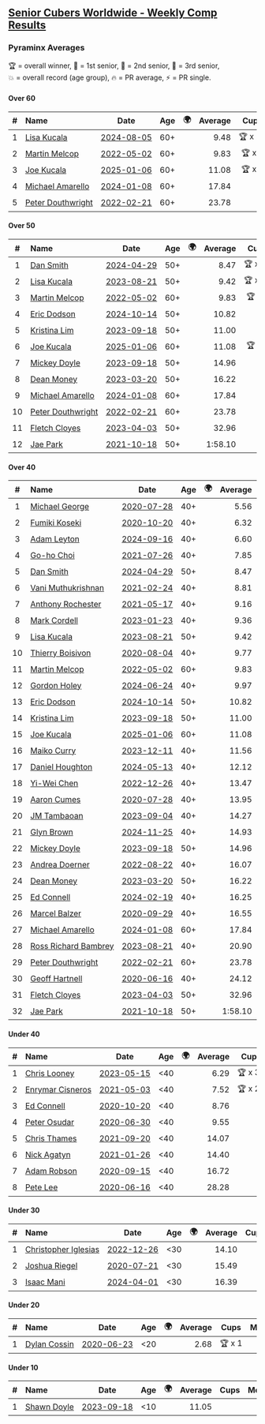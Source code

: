 <style>table {white-space: nowrap;}</style>
<link rel="stylesheet" type="text/css" href="/scw-comp/css/flags.css" />

## [Senior Cubers Worldwide - Weekly Comp Results](/scw-comp/results/)
### Pyraminx Averages

<span style="white-space: nowrap;">🏆 = overall winner</span>, <span style="white-space: nowrap;">🥇 = 1st senior</span>, <span style="white-space: nowrap;">🥈 = 2nd senior</span>, <span style="white-space: nowrap;">🥉 = 3rd senior</span>, <span style="white-space: nowrap;">💥 = overall record (age group)</span>, <span style="white-space: nowrap;">🔥 = PR average</span>, <span style="white-space: nowrap;">⚡ = PR single</span>.

#### Over 60

| # | Name | Date | Age | 🌍 | Average | Cups | Medals | Achievements | Video |
| :--: | :-- | :--: | :--: | :--: | --: | :--: | :-- | :-- | :-- |
| 1 | [Lisa Kucala](../../persons/lisa_kucala/pyram.md) | [2024-08-05](../../results/2024-08-05/pyram.md) | 60+ | <i class="flag flag-US" /> | 9.48 | 🏆 x 21 | 🥇 x 27, 🥈 x 34, 🥉 x 28 | 💥 x 1, 🔥 x 12, ⚡ x 11 | [Desktop](https://www.facebook.com/events/2580397835477735/permalink/2591506737700178) / [Mobile](https://m.facebook.com/events/2580397835477735?view=permalink&id=2591506737700178) |
| 2 | [Martin Melcop](../../persons/martin_melcop/pyram.md) | [2022-05-02](../../results/2022-05-02/pyram.md) | 60+ | <i class="flag flag-BR" /> | 9.83 | 🏆 x 2 | 🥇 x 5, 🥈 x 2 | 💥 x 6, 🔥 x 6, ⚡ x 5 | [Desktop](https://www.facebook.com/100000468058820/videos/684739582749304) / [Mobile](https://m.facebook.com/100000468058820/videos/684739582749304) |
| 3 | [Joe Kucala](../../persons/joe_kucala/pyram.md) | [2025-01-06](../../results/2025-01-06/pyram.md) | 60+ | <i class="flag flag-US" /> | 11.08 | 🏆 x 3 | 🥇 x 3, 🥈 x 7, 🥉 x 12 | 💥 x 1, 🔥 x 15, ⚡ x 8 | [Desktop](https://www.facebook.com/events/627142583067327/permalink/632555479192704) / [Mobile](https://m.facebook.com/events/627142583067327?view=permalink&id=632555479192704) |
| 4 | [Michael Amarello](../../persons/michael_amarello/pyram.md) | [2024-01-08](../../results/2024-01-08/pyram.md) | 60+ | <i class="flag flag-US" /> | 17.84 |  | 🥈 x 1, 🥉 x 5 | 🔥 x 12, ⚡ x 8 | [Desktop](https://www.facebook.com/events/400079779140864/permalink/401273759021466) / [Mobile](https://m.facebook.com/events/400079779140864?view=permalink&id=401273759021466) |
| 5 | [Peter Douthwright](../../persons/peter_douthwright/pyram.md) | [2022-02-21](../../results/2022-02-21/pyram.md) | 60+ | <i class="flag flag-CA" /> | 23.78 |  |  | 🔥 x 1, ⚡ x 1 | [Desktop](https://www.facebook.com/622712395/videos/pcb.2888932434585988/324735493034153) / [Mobile](https://m.facebook.com/622712395/videos/pcb.2888932434585988/324735493034153) |

#### Over 50

| # | Name | Date | Age | 🌍 | Average | Cups | Medals | Achievements | Video |
| :--: | :-- | :--: | :--: | :--: | --: | :--: | :-- | :-- | :-- |
| 1 | [Dan Smith](../../persons/dan_smith/pyram.md) | [2024-04-29](../../results/2024-04-29/pyram.md) | 50+ | <i class="flag flag-US" /> | 8.47 | 🏆 x 23 | 🥇 x 57, 🥈 x 64, 🥉 x 11 | 💥 x 8, 🔥 x 6, ⚡ x 3 | [Desktop](https://www.facebook.com/events/1658891934647799/permalink/1666229697247356) / [Mobile](https://m.facebook.com/events/1658891934647799?view=permalink&id=1666229697247356) |
| 2 | [Lisa Kucala](../../persons/lisa_kucala/pyram.md) | [2023-08-21](../../results/2023-08-21/pyram.md) | 50+ | <i class="flag flag-US" /> | 9.42 | 🏆 x 21 | 🥇 x 27, 🥈 x 34, 🥉 x 28 | 💥 x 1, 🔥 x 12, ⚡ x 11 | [Desktop](https://www.facebook.com/events/1221531751824966/permalink/1227179551260186) / [Mobile](https://m.facebook.com/events/1221531751824966?view=permalink&id=1227179551260186) |
| 3 | [Martin Melcop](../../persons/martin_melcop/pyram.md) | [2022-05-02](../../results/2022-05-02/pyram.md) | 60+ | <i class="flag flag-BR" /> | 9.83 | 🏆 x 2 | 🥇 x 5, 🥈 x 2 | 💥 x 6, 🔥 x 6, ⚡ x 5 | [Desktop](https://www.facebook.com/100000468058820/videos/684739582749304) / [Mobile](https://m.facebook.com/100000468058820/videos/684739582749304) |
| 4 | [Eric Dodson](../../persons/eric_dodson/pyram.md) | [2024-10-14](../../results/2024-10-14/pyram.md) | 50+ | <i class="flag flag-US" /> | 10.82 |  | 🥇 x 1, 🥈 x 4, 🥉 x 6 | 🔥 x 11, ⚡ x 8 | [Desktop](https://www.facebook.com/events/574257274950611/permalink/584389900604015) / [Mobile](https://m.facebook.com/events/574257274950611?view=permalink&id=584389900604015) |
| 5 | [Kristina Lim](../../persons/kristina_lim/pyram.md) | [2023-09-18](../../results/2023-09-18/pyram.md) | 50+ | <i class="flag flag-US" /> | 11.00 |  | 🥈 x 2, 🥉 x 12 | 🔥 x 1, ⚡ x 5 | [Desktop](https://www.facebook.com/1045330593/videos/1296535614339837) / [Mobile](https://m.facebook.com/1045330593/videos/1296535614339837) |
| 6 | [Joe Kucala](../../persons/joe_kucala/pyram.md) | [2025-01-06](../../results/2025-01-06/pyram.md) | 60+ | <i class="flag flag-US" /> | 11.08 | 🏆 x 3 | 🥇 x 3, 🥈 x 7, 🥉 x 12 | 💥 x 1, 🔥 x 15, ⚡ x 8 | [Desktop](https://www.facebook.com/events/627142583067327/permalink/632555479192704) / [Mobile](https://m.facebook.com/events/627142583067327?view=permalink&id=632555479192704) |
| 7 | [Mickey Doyle](../../persons/mickey_doyle/pyram.md) | [2023-09-18](../../results/2023-09-18/pyram.md) | 50+ | <i class="flag flag-US" /> | 14.96 |  | 🥉 x 4 | 🔥 x 8, ⚡ x 7 | [Desktop](https://www.facebook.com/events/1513433686174189/permalink/1520999485417609) / [Mobile](https://m.facebook.com/events/1513433686174189?view=permalink&id=1520999485417609) |
| 8 | [Dean Money](../../persons/dean_money/pyram.md) | [2023-03-20](../../results/2023-03-20/pyram.md) | 50+ | <i class="flag flag-US" /> | 16.22 |  |  | 🔥 x 1, ⚡ x 1 | [Desktop](https://www.facebook.com/events/171663595723883/permalink/179472058276370) / [Mobile](https://m.facebook.com/events/171663595723883?view=permalink&id=179472058276370) |
| 9 | [Michael Amarello](../../persons/michael_amarello/pyram.md) | [2024-01-08](../../results/2024-01-08/pyram.md) | 60+ | <i class="flag flag-US" /> | 17.84 |  | 🥈 x 1, 🥉 x 5 | 🔥 x 12, ⚡ x 8 | [Desktop](https://www.facebook.com/events/400079779140864/permalink/401273759021466) / [Mobile](https://m.facebook.com/events/400079779140864?view=permalink&id=401273759021466) |
| 10 | [Peter Douthwright](../../persons/peter_douthwright/pyram.md) | [2022-02-21](../../results/2022-02-21/pyram.md) | 60+ | <i class="flag flag-CA" /> | 23.78 |  |  | 🔥 x 1, ⚡ x 1 | [Desktop](https://www.facebook.com/622712395/videos/pcb.2888932434585988/324735493034153) / [Mobile](https://m.facebook.com/622712395/videos/pcb.2888932434585988/324735493034153) |
| 11 | [Fletch Cloyes](../../persons/fletch_cloyes/pyram.md) | [2023-04-03](../../results/2023-04-03/pyram.md) | 50+ | <i class="flag flag-US" /> | 32.96 |  |  | 🔥 x 1, ⚡ x 1 | [Desktop](https://www.facebook.com/events/610841793891609/permalink/614275926881529) / [Mobile](https://m.facebook.com/events/610841793891609?view=permalink&id=614275926881529) |
| 12 | [Jae Park](../../persons/jae_park/pyram.md) | [2021-10-18](../../results/2021-10-18/pyram.md) | 50+ | <i class="flag flag-US" /> | 1:58.10 |  | 🥉 x 1 | 🔥 x 1, ⚡ x 1 | [Desktop](https://www.facebook.com/events/625257752191369/permalink/632660644784413) / [Mobile](https://m.facebook.com/events/625257752191369?view=permalink&id=632660644784413) |

#### Over 40

| # | Name | Date | Age | 🌍 | Average | Cups | Medals | Achievements | Video |
| :--: | :-- | :--: | :--: | :--: | --: | :--: | :-- | :-- | :-- |
| 1 | [Michael George](../../persons/michael_george/pyram.md) | [2020-07-28](../../results/2020-07-28/pyram.md) | 40+ | <i class="flag flag-GB" /> | 5.56 | 🏆 x 9 | 🥇 x 10 | 💥 x 3, 🔥 x 3, ⚡ x 2 | [Desktop](https://www.facebook.com/michael.george.545/videos/10214080089276595) / [Mobile](https://m.facebook.com/michael.george.545/videos/10214080089276595) |
| 2 | [Fumiki Koseki](../../persons/fumiki_koseki/pyram.md) | [2020-10-20](../../results/2020-10-20/pyram.md) | 40+ | <i class="flag flag-JP" /> | 6.32 | 🏆 x 24 | 🥇 x 24 | 💥 x 2, 🔥 x 5, ⚡ x 5 | [Desktop](https://www.facebook.com/events/3475733505840328/permalink/3494835703930108) / [Mobile](https://m.facebook.com/events/3475733505840328?view=permalink&id=3494835703930108) |
| 3 | [Adam Leyton](../../persons/adam_leyton/pyram.md) | [2024-09-16](../../results/2024-09-16/pyram.md) | 40+ | <i class="flag flag-GB" /> | 6.60 | 🏆 x 6 | 🥇 x 6 | 🔥 x 3, ⚡ x 3 | [Desktop](https://www.facebook.com/events/876328274072061/permalink/881405886897633) / [Mobile](https://m.facebook.com/events/876328274072061?view=permalink&id=881405886897633) |
| 4 | [Go-ho Choi](../../persons/go_ho_choi/pyram.md) | [2021-07-26](../../results/2021-07-26/pyram.md) | 40+ | <i class="flag flag-KR" /> | 7.85 | 🏆 x 1 | 🥇 x 1 | 🔥 x 1, ⚡ x 1 | [Desktop](https://www.facebook.com/events/5895704557137692/permalink/5963588683682612) / [Mobile](https://m.facebook.com/events/5895704557137692?view=permalink&id=5963588683682612) |
| 5 | [Dan Smith](../../persons/dan_smith/pyram.md) | [2024-04-29](../../results/2024-04-29/pyram.md) | 50+ | <i class="flag flag-US" /> | 8.47 | 🏆 x 23 | 🥇 x 57, 🥈 x 64, 🥉 x 11 | 💥 x 8, 🔥 x 6, ⚡ x 3 | [Desktop](https://www.facebook.com/events/1658891934647799/permalink/1666229697247356) / [Mobile](https://m.facebook.com/events/1658891934647799?view=permalink&id=1666229697247356) |
| 6 | [Vani Muthukrishnan](../../persons/vani_muthukrishnan/pyram.md) | [2021-02-24](../../results/2021-02-24/pyram.md) | 40+ | <i class="flag flag-IN" /> | 8.81 | 🏆 x 1 | 🥇 x 2, 🥈 x 1 | 🔥 x 2, ⚡ x 2 | [Desktop](https://www.facebook.com/events/699856724029067/permalink/704807410200665) / [Mobile](https://m.facebook.com/events/699856724029067?view=permalink&id=704807410200665) |
| 7 | [Anthony Rochester](../../persons/anthony_rochester/pyram.md) | [2021-05-17](../../results/2021-05-17/pyram.md) | 40+ | <i class="flag flag-AU" /> | 9.16 | 🏆 x 2 | 🥇 x 4, 🥈 x 4, 🥉 x 1 | 🔥 x 5, ⚡ x 6 | [Desktop](https://www.facebook.com/events/200054195285035/permalink/201412115149243) / [Mobile](https://m.facebook.com/events/200054195285035?view=permalink&id=201412115149243) |
| 8 | [Mark Cordell](../../persons/mark_cordell/pyram.md) | [2023-01-23](../../results/2023-01-23/pyram.md) | 40+ | <i class="flag flag-US" /> | 9.36 |  | 🥇 x 3, 🥈 x 10, 🥉 x 7 | 🔥 x 7, ⚡ x 9 | [Desktop](https://www.facebook.com/events/1297068784473295/permalink/1306437626869744) / [Mobile](https://m.facebook.com/events/1297068784473295?view=permalink&id=1306437626869744) |
| 9 | [Lisa Kucala](../../persons/lisa_kucala/pyram.md) | [2023-08-21](../../results/2023-08-21/pyram.md) | 50+ | <i class="flag flag-US" /> | 9.42 | 🏆 x 21 | 🥇 x 27, 🥈 x 34, 🥉 x 28 | 💥 x 1, 🔥 x 12, ⚡ x 11 | [Desktop](https://www.facebook.com/events/1221531751824966/permalink/1227179551260186) / [Mobile](https://m.facebook.com/events/1221531751824966?view=permalink&id=1227179551260186) |
| 10 | [Thierry Boisivon](../../persons/thierry_boisivon/pyram.md) | [2020-08-04](../../results/2020-08-04/pyram.md) | 40+ | <i class="flag flag-FR" /> | 9.77 |  | 🥈 x 1 | 🔥 x 1, ⚡ x 1 | [Desktop](https://www.facebook.com/events/1546469592197852/permalink/1547561085422036) / [Mobile](https://m.facebook.com/events/1546469592197852?view=permalink&id=1547561085422036) |
| 11 | [Martin Melcop](../../persons/martin_melcop/pyram.md) | [2022-05-02](../../results/2022-05-02/pyram.md) | 60+ | <i class="flag flag-BR" /> | 9.83 | 🏆 x 2 | 🥇 x 5, 🥈 x 2 | 💥 x 6, 🔥 x 6, ⚡ x 5 | [Desktop](https://www.facebook.com/100000468058820/videos/684739582749304) / [Mobile](https://m.facebook.com/100000468058820/videos/684739582749304) |
| 12 | [Gordon Holey](../../persons/gordon_holey/pyram.md) | [2024-06-24](../../results/2024-06-24/pyram.md) | 40+ | <i class="flag flag-US" /> | 9.97 | 🏆 x 1 | 🥇 x 1, 🥈 x 2, 🥉 x 6 | 🔥 x 3, ⚡ x 4 | [Desktop](https://www.facebook.com/766997877/videos/1193525458559507) / [Mobile](https://m.facebook.com/766997877/videos/1193525458559507) |
| 13 | [Eric Dodson](../../persons/eric_dodson/pyram.md) | [2024-10-14](../../results/2024-10-14/pyram.md) | 50+ | <i class="flag flag-US" /> | 10.82 |  | 🥇 x 1, 🥈 x 4, 🥉 x 6 | 🔥 x 11, ⚡ x 8 | [Desktop](https://www.facebook.com/events/574257274950611/permalink/584389900604015) / [Mobile](https://m.facebook.com/events/574257274950611?view=permalink&id=584389900604015) |
| 14 | [Kristina Lim](../../persons/kristina_lim/pyram.md) | [2023-09-18](../../results/2023-09-18/pyram.md) | 50+ | <i class="flag flag-US" /> | 11.00 |  | 🥈 x 2, 🥉 x 12 | 🔥 x 1, ⚡ x 5 | [Desktop](https://www.facebook.com/1045330593/videos/1296535614339837) / [Mobile](https://m.facebook.com/1045330593/videos/1296535614339837) |
| 15 | [Joe Kucala](../../persons/joe_kucala/pyram.md) | [2025-01-06](../../results/2025-01-06/pyram.md) | 60+ | <i class="flag flag-US" /> | 11.08 | 🏆 x 3 | 🥇 x 3, 🥈 x 7, 🥉 x 12 | 💥 x 1, 🔥 x 15, ⚡ x 8 | [Desktop](https://www.facebook.com/events/627142583067327/permalink/632555479192704) / [Mobile](https://m.facebook.com/events/627142583067327?view=permalink&id=632555479192704) |
| 16 | [Maiko Curry](../../persons/maiko_curry/pyram.md) | [2023-12-11](../../results/2023-12-11/pyram.md) | 40+ | <i class="flag flag-JP" /> | 11.56 |  | 🥉 x 2 | 🔥 x 2, ⚡ x 2 | [Desktop](https://www.facebook.com/events/256225627472117/permalink/256752680752745) / [Mobile](https://m.facebook.com/events/256225627472117?view=permalink&id=256752680752745) |
| 17 | [Daniel Houghton](../../persons/daniel_houghton/pyram.md) | [2024-05-13](../../results/2024-05-13/pyram.md) | 40+ | <i class="flag flag-CH" /> | 12.12 |  | 🥈 x 2, 🥉 x 3 | 🔥 x 5, ⚡ x 6 | [Desktop](https://www.facebook.com/events/964772741968025/permalink/971313727980593) / [Mobile](https://m.facebook.com/events/964772741968025?view=permalink&id=971313727980593) |
| 18 | [Yi-Wei Chen](../../persons/yi_wei_chen/pyram.md) | [2022-12-26](../../results/2022-12-26/pyram.md) | 40+ | <i class="flag flag-TW" /> | 13.47 |  | 🥈 x 3, 🥉 x 2 | 🔥 x 3, ⚡ x 4 | [Desktop](https://www.facebook.com/events/1093949927944727/permalink/1099537200719333) / [Mobile](https://m.facebook.com/events/1093949927944727?view=permalink&id=1099537200719333) |
| 19 | [Aaron Cumes](../../persons/aaron_cumes/pyram.md) | [2020-07-28](../../results/2020-07-28/pyram.md) | 40+ | <i class="flag flag-GB" /> | 13.95 |  | 🥈 x 1, 🥉 x 5 | 🔥 x 2, ⚡ x 4 | [Desktop](https://www.facebook.com/events/610415706564720/permalink/610971593175798) / [Mobile](https://m.facebook.com/events/610415706564720?view=permalink&id=610971593175798) |
| 20 | [JM Tambaoan](../../persons/jm_tambaoan/pyram.md) | [2023-09-04](../../results/2023-09-04/pyram.md) | 40+ | <i class="flag flag-PH" /> | 14.27 |  | 🥉 x 9 | 🔥 x 3, ⚡ x 4 | [Desktop](https://www.facebook.com/events/2641073766048109/permalink/2650690015086484) / [Mobile](https://m.facebook.com/events/2641073766048109?view=permalink&id=2650690015086484) |
| 21 | [Glyn Brown](../../persons/glyn_brown/pyram.md) | [2024-11-25](../../results/2024-11-25/pyram.md) | 40+ | <i class="flag flag-GB" /> | 14.93 |  | 🥉 x 2 | 🔥 x 2, ⚡ x 2 | [Desktop](https://www.facebook.com/events/1941789882998379/permalink/1950896928754341) / [Mobile](https://m.facebook.com/events/1941789882998379?view=permalink&id=1950896928754341) |
| 22 | [Mickey Doyle](../../persons/mickey_doyle/pyram.md) | [2023-09-18](../../results/2023-09-18/pyram.md) | 50+ | <i class="flag flag-US" /> | 14.96 |  | 🥉 x 4 | 🔥 x 8, ⚡ x 7 | [Desktop](https://www.facebook.com/events/1513433686174189/permalink/1520999485417609) / [Mobile](https://m.facebook.com/events/1513433686174189?view=permalink&id=1520999485417609) |
| 23 | [Andrea Doerner](../../persons/andrea_doerner/pyram.md) | [2022-08-22](../../results/2022-08-22/pyram.md) | 40+ | <i class="flag flag-DE" /> | 16.07 |  | 🥉 x 1 | 🔥 x 2, ⚡ x 3 | [Desktop](https://www.facebook.com/events/476554570981315/permalink/482462417057197) / [Mobile](https://m.facebook.com/events/476554570981315?view=permalink&id=482462417057197) |
| 24 | [Dean Money](../../persons/dean_money/pyram.md) | [2023-03-20](../../results/2023-03-20/pyram.md) | 50+ | <i class="flag flag-US" /> | 16.22 |  |  | 🔥 x 1, ⚡ x 1 | [Desktop](https://www.facebook.com/events/171663595723883/permalink/179472058276370) / [Mobile](https://m.facebook.com/events/171663595723883?view=permalink&id=179472058276370) |
| 25 | [Ed Connell](../../persons/ed_connell/pyram.md) | [2024-02-19](../../results/2024-02-19/pyram.md) | 40+ | <i class="flag flag-IE" /> | 16.25 |  |  | 🔥 x 8, ⚡ x 9 | [Desktop](https://www.facebook.com/events/754314473328390/permalink/758512352908602) / [Mobile](https://m.facebook.com/events/754314473328390?view=permalink&id=758512352908602) |
| 26 | [Marcel Balzer](../../persons/marcel_balzer/pyram.md) | [2020-09-29](../../results/2020-09-29/pyram.md) | 40+ | <i class="flag flag-DE" /> | 16.55 |  | 🥉 x 3 | 🔥 x 4, ⚡ x 3 | [Desktop](https://www.facebook.com/marcel.balzer.9216/videos/10160463717057516) / [Mobile](https://m.facebook.com/marcel.balzer.9216/videos/10160463717057516) |
| 27 | [Michael Amarello](../../persons/michael_amarello/pyram.md) | [2024-01-08](../../results/2024-01-08/pyram.md) | 60+ | <i class="flag flag-US" /> | 17.84 |  | 🥈 x 1, 🥉 x 5 | 🔥 x 12, ⚡ x 8 | [Desktop](https://www.facebook.com/events/400079779140864/permalink/401273759021466) / [Mobile](https://m.facebook.com/events/400079779140864?view=permalink&id=401273759021466) |
| 28 | [Ross Richard Bambrey](../../persons/ross_richard_bambrey/pyram.md) | [2023-08-21](../../results/2023-08-21/pyram.md) | 40+ | <i class="flag flag-GB" /> | 20.90 |  |  | 🔥 x 2, ⚡ x 2 | [Desktop](https://www.facebook.com/536706331/videos/1427325648116340) / [Mobile](https://m.facebook.com/536706331/videos/1427325648116340) |
| 29 | [Peter Douthwright](../../persons/peter_douthwright/pyram.md) | [2022-02-21](../../results/2022-02-21/pyram.md) | 60+ | <i class="flag flag-CA" /> | 23.78 |  |  | 🔥 x 1, ⚡ x 1 | [Desktop](https://www.facebook.com/622712395/videos/pcb.2888932434585988/324735493034153) / [Mobile](https://m.facebook.com/622712395/videos/pcb.2888932434585988/324735493034153) |
| 30 | [Geoff Hartnell](../../persons/geoff_hartnell/pyram.md) | [2020-06-16](../../results/2020-06-16/pyram.md) | 40+ | <i class="flag flag-GB" /> | 24.12 |  |  | 🔥 x 1, ⚡ x 1 | [Desktop](https://www.facebook.com/events/296087658445428/permalink/296203821767145) / [Mobile](https://m.facebook.com/events/296087658445428?view=permalink&id=296203821767145) |
| 31 | [Fletch Cloyes](../../persons/fletch_cloyes/pyram.md) | [2023-04-03](../../results/2023-04-03/pyram.md) | 50+ | <i class="flag flag-US" /> | 32.96 |  |  | 🔥 x 1, ⚡ x 1 | [Desktop](https://www.facebook.com/events/610841793891609/permalink/614275926881529) / [Mobile](https://m.facebook.com/events/610841793891609?view=permalink&id=614275926881529) |
| 32 | [Jae Park](../../persons/jae_park/pyram.md) | [2021-10-18](../../results/2021-10-18/pyram.md) | 50+ | <i class="flag flag-US" /> | 1:58.10 |  | 🥉 x 1 | 🔥 x 1, ⚡ x 1 | [Desktop](https://www.facebook.com/events/625257752191369/permalink/632660644784413) / [Mobile](https://m.facebook.com/events/625257752191369?view=permalink&id=632660644784413) |

#### Under 40

| # | Name | Date | Age | 🌍 | Average | Cups | Medals | Achievements | Video |
| :--: | :-- | :--: | :--: | :--: | --: | :--: | :-- | :-- | :-- |
| 1 | [Chris Looney](../../persons/chris_looney/pyram.md) | [2023-05-15](../../results/2023-05-15/pyram.md) | <40 | <i class="flag flag-US" /> | 6.29 | 🏆 x 30 |  | 💥 x 1, 🔥 x 7, ⚡ x 4 | [Desktop](https://www.facebook.com/chris.looney/videos/1291466561806770) / [Mobile](https://m.facebook.com/chris.looney/videos/1291466561806770) |
| 2 | [Enrymar Cisneros](../../persons/enrymar_cisneros/pyram.md) | [2021-05-03](../../results/2021-05-03/pyram.md) | <40 | <i class="flag flag-VE" /> | 7.52 | 🏆 x 20 |  | 🔥 x 2, ⚡ x 1 | [Desktop](https://www.facebook.com/events/1091923434665777/permalink/1099957570529030) / [Mobile](https://m.facebook.com/events/1091923434665777?view=permalink&id=1099957570529030) |
| 3 | [Ed Connell](../../persons/ed_connell/pyram.md) | [2020-10-20](../../results/2020-10-20/pyram.md) | <40 | <i class="flag flag-IE" /> | 8.76 |  |  | 🔥 x 8, ⚡ x 9 | [Desktop](https://www.facebook.com/events/3475733505840328/permalink/3489320564481622) / [Mobile](https://m.facebook.com/events/3475733505840328?view=permalink&id=3489320564481622) |
| 4 | [Peter Osudar](../../persons/peter_osudar/pyram.md) | [2020-06-30](../../results/2020-06-30/pyram.md) | <40 | <i class="flag flag-CA" /> | 9.55 |  |  | 🔥 x 1, ⚡ x 1 | [Desktop](https://www.facebook.com/events/1716512181834525/permalink/1716699911815752) / [Mobile](https://m.facebook.com/events/1716512181834525?view=permalink&id=1716699911815752) |
| 5 | [Chris Thames](../../persons/chris_thames/pyram.md) | [2021-09-20](../../results/2021-09-20/pyram.md) | <40 | <i class="flag flag-US" /> | 14.07 |  |  | 🔥 x 6, ⚡ x 7 | [Desktop](https://www.facebook.com/events/374286267681717/permalink/378257063951304) / [Mobile](https://m.facebook.com/events/374286267681717?view=permalink&id=378257063951304) |
| 6 | [Nick Agatyn](../../persons/nick_agatyn/pyram.md) | [2021-01-26](../../results/2021-01-26/pyram.md) | <40 | <i class="flag flag-AU" /> | 14.40 |  |  | 🔥 x 3, ⚡ x 3 | [Desktop](https://www.facebook.com/757743227/videos/10160923497553228) / [Mobile](https://m.facebook.com/757743227/videos/10160923497553228) |
| 7 | [Adam Robson](../../persons/adam_robson/pyram.md) | [2020-09-15](../../results/2020-09-15/pyram.md) | <40 | <i class="flag flag-GB" /> | 16.72 |  |  | 🔥 x 2, ⚡ x 3 | [Desktop](https://www.facebook.com/100005428097972/videos/1470007843190138) / [Mobile](https://m.facebook.com/100005428097972/videos/1470007843190138) |
| 8 | [Pete Lee](../../persons/pete_lee/pyram.md) | [2020-06-16](../../results/2020-06-16/pyram.md) | <40 | <i class="flag flag-GB" /> | 28.28 |  |  | 🔥 x 1, ⚡ x 2 | [Desktop](https://www.facebook.com/events/296087658445428/permalink/299520834768777) / [Mobile](https://m.facebook.com/events/296087658445428?view=permalink&id=299520834768777) |

#### Under 30

| # | Name | Date | Age | 🌍 | Average | Cups | Medals | Achievements | Video |
| :--: | :-- | :--: | :--: | :--: | --: | :--: | :-- | :-- | :-- |
| 1 | [Christopher Iglesias](../../persons/christopher_iglesias/pyram.md) | [2022-12-26](../../results/2022-12-26/pyram.md) | <30 | <i class="flag flag-US" /> | 14.10 |  |  | 🔥 x 2, ⚡ x 2 | [Desktop](https://www.facebook.com/events/1093949927944727/permalink/1098189460854107) / [Mobile](https://m.facebook.com/events/1093949927944727?view=permalink&id=1098189460854107) |
| 2 | [Joshua Riegel](../../persons/joshua_riegel/pyram.md) | [2020-07-21](../../results/2020-07-21/pyram.md) | <30 | <i class="flag flag-US" /> | 15.49 |  |  | 🔥 x 4, ⚡ x 2 | [Desktop](https://www.facebook.com/events/560843031255896/permalink/564304057576460) / [Mobile](https://m.facebook.com/events/560843031255896?view=permalink&id=564304057576460) |
| 3 | [Isaac Mani](../../persons/isaac_mani/pyram.md) | [2024-04-01](../../results/2024-04-01/pyram.md) | <30 | <i class="flag flag-MX" /> | 16.39 |  |  | 🔥 x 1, ⚡ x 1 | [Desktop](https://www.facebook.com/events/405769728858313/permalink/410121605089792) / [Mobile](https://m.facebook.com/events/405769728858313?view=permalink&id=410121605089792) |

#### Under 20

| # | Name | Date | Age | 🌍 | Average | Cups | Medals | Achievements | Video |
| :--: | :-- | :--: | :--: | :--: | --: | :--: | :-- | :-- | :-- |
| 1 | [Dylan Cossin](../../persons/dylan_cossin/pyram.md) | [2020-06-23](../../results/2020-06-23/pyram.md) | <20 | <i class="flag flag-US" /> | 2.68 | 🏆 x 1 |  | 💥 x 1, 🔥 x 1, ⚡ x 1 | [Desktop](https://www.facebook.com/dylan.andrew1/videos/3097979393620158) / [Mobile](https://m.facebook.com/dylan.andrew1/videos/3097979393620158) |

#### Under 10

| # | Name | Date | Age | 🌍 | Average | Cups | Medals | Achievements | Video |
| :--: | :-- | :--: | :--: | :--: | --: | :--: | :-- | :-- | :-- |
| 1 | [Shawn Doyle](../../persons/shawn_doyle/pyram.md) | [2023-09-18](../../results/2023-09-18/pyram.md) | <10 | <i class="flag flag-US" /> | 11.05 |  |  | 💥 x 2, 🔥 x 2, ⚡ x 2 | [Desktop](https://www.facebook.com/events/1513433686174189/permalink/1521009032083321) / [Mobile](https://m.facebook.com/events/1513433686174189?view=permalink&id=1521009032083321) |


<!-- Global site tag (gtag.js) - Google Analytics -->
<script async src="https://www.googletagmanager.com/gtag/js?id=UA-86348435-3"></script>
<script>window.dataLayer = window.dataLayer || []; function gtag() {dataLayer.push(arguments);} gtag('js', new Date()); gtag('config', 'UA-86348435-3');</script>
